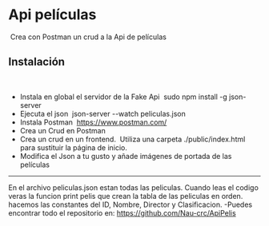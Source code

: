 # Api películas
​
Crea con Postman un crud a la Api de películas
​
## Instalación
​
- Instala en global el servidor de la Fake Api
​
    sudo npm install -g json-server
​
- Ejecuta el json
​
    json-server --watch peliculas.json
​
- Instala Postman
​
    https://www.postman.com/
​
- Crea un Crud en Postman
​
- Crea un crud en un frontend.
​
    Utiliza una carpeta ./public/index.html para sustituir la página de inicio.
​
- Modifica el Json a tu gusto y añade imágenes de portada de las películas

----------------------------------------------------

En el archivo peliculas.json estan todas las peliculas. 
Cuando leas el codigo veras la funcion print pelis que crean la tabla de las peliculas en orden. 
hacemos las constantes del ID, Nombre, Director y Clasificacion. 
-Puedes encontrar todo el repositorio en: https://github.com/Nau-crc/ApiPelis